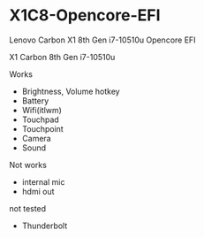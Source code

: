 # X1C8-Opencore-EFI
Lenovo Carbon X1 8th Gen i7-10510u Opencore EFI

X1 Carbon 8th Gen i7-10510u

Works
- Brightness, Volume hotkey
- Battery
- Wifi(itlwm)
- Touchpad
- Touchpoint
- Camera
- Sound

Not works
- internal mic
- hdmi out

not tested
- Thunderbolt


